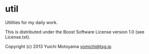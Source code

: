 util
====

Utilities for my daily work.


This is distributed under the Boost Software License version 1.0 (see License.txt).

Copyright (c) 2013 Yuichi Motoyama <yomichi@tsg.jp>


